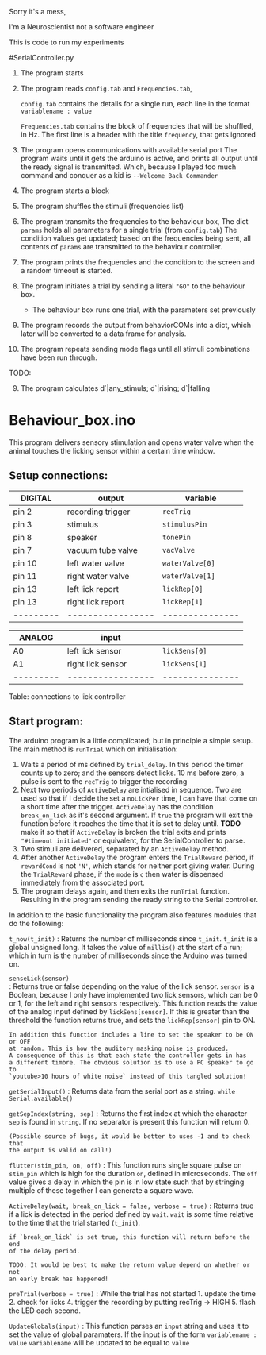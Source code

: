 Sorry it's a mess,

I'm a Neuroscientist not a software engineer

This is code to run my experiments


#SerialController.py

1. The program starts
2. The program reads `config.tab` and `Frequencies.tab`,
    
    `config.tab` contains the details for a single run, 
    each line in the format `variablename : value`
    
    `Frequencies.tab` contains the block of frequencies that will be shuffled, in Hz. 
    The first line is a header with the title `frequency`, that gets ignored
    
2. The program opens communications with available serial port
    The program waits until it gets the arduino is active, and prints all output
    until the ready signal is transmitted. Which, because I played too much 
    command and conquer as a kid is `--Welcome Back Commander`
    
3. The program starts a block
4. The program shuffles the stimuli (frequencies list)

5. The program transmits the frequencies to the behaviour box,
    The dict `params` holds all parameters for a single trial (from `config.tab`)
    The condition values get updated; based on the frequencies being sent,
    all contents of `params` are transmitted to the behaviour controller.
    
6. The program prints the frequencies and the condition to the screen and a
   random timeout is started.
6. The program initiates a trial by sending a literal `"GO"` to the 
   behaviour box.
   - The behaviour box runs one trial, with the parameters set previously

7. The program records the output from behaviorCOMs into a
   dict, which later will be converted to a data frame for analysis.

8. The program repeats sending mode flags until all stimuli combinations have
   been run through.
   
TODO:

9. The program calculates d\`|any_stimuls; d\`|rising; d\`|falling







# Behaviour_box.ino

This program delivers sensory stimulation and opens water 
valve when the animal touches the licking sensor within a 
certain time window.

Setup connections:
------------------



|  DIGITAL  | output            | variable        |
| --------- | ----------------- | --------------- |
| pin 2     | recording trigger | `recTrig`       |
| pin 3     | stimulus          | `stimulusPin`   |
| pin 8     | speaker           | `tonePin`       |
| pin 7     | vacuum tube valve | `vacValve`      |
| pin 10    | left water valve  | `waterValve[0]` |
| pin 11    | right water valve | `waterValve[1]` |
| pin 13    | left  lick report | `lickRep[0]`    |
| pin 13    | right lick report | `lickRep[1]`    |
| --------- | ----------------- | --------------- |

| ANALOG    | input             |                 |
| --------- | ----------------- | --------------- |
| A0        | left  lick sensor | `lickSens[0]`   |
| A1        | right lick sensor | `lickSens[1]`   |
| --------- | ----------------- | --------------- |

Table: connections to lick controller
  
Start program:
--------------

The arduino program is a little complicated; but in principle a simple
setup. The main method is `runTrial` which on initialisation:

1. Waits a period of ms defined by `trial_delay`. In this period the timer counts
   up to zero; and the sensors detect licks. 10 ms before zero, a pulse is sent to
   the `recTrig` to trigger the recording
2. Next two periods of `ActiveDelay` are intialised in sequence. Two are used 
   so that if I decide the set a `noLickPer` time, I can have that come on a
   short time after the trigger. `ActiveDelay` has the condition `break_on_lick`
   as it's second argument. If `true` the program will exit the function before
   it reaches the time that it is set to delay until. **TODO** make it so that if
   `ActiveDelay` is broken the trial exits and prints `"#timeout initiated"` or
    equivalent, for the SerialController to parse.
3. Two stimuli are delivered, separated by an `ActiveDelay` method.
4. After another `ActiveDelay` the program enters the `TrialReward` period, if
   `rewardCond` is not `'N'`, which stands for neither port giving water. During
   the `TrialReward` phase, if the `mode` is `c` then water is dispensed 
   immediately from the associated port.
5. The program delays again, and then exits the `runTrial` function. Resulting in
   the program sending the ready string to the Serial controller.
   
   
In addition to the basic functionality the program also features modules that
do the following:

`t_now(t_init)`
: Returns the number of milliseconds since `t_init`. `t_init` is a global
    unsigned long. It takes the value of `millis()` at the start of a run;
    which in turn is the number of milliseconds since the Arduino was turned on.
  
`senseLick(sensor)`  
: Returns true or false depending on the value of the lick sensor. `sensor`
    is a Boolean, because I only have implemented two lick sensors, which can
    be 0 or 1, for the left and right sensors respectively. This function
    reads the value of the analog input defined by `lickSens[sensor]`. If this
    is greater than the threshold the function returns true, and sets the
    `lickRep[sensor]` pin to ON.
  
    In addition this function includes a line to set the speaker to be ON or OFF
    at random. This is how the auditory masking noise is produced. 
    A consequence of this is that each state the controller gets in has
    a different timbre. The obvious solution is to use a PC speaker to go to
    `youtube>10 hours of white noise` instead of this tangled solution!
    
`getSerialInput()`
: Returns data from the serial port as a string. `while Serial.available()`

`getSepIndex(string, sep)`
: Returns the first index at which the character `sep` is found in `string`.
    If no separator is present this function will return 0. 
    
    (Possible source of bugs, it would be better to uses -1 and to check that
    the output is valid on call!)

`flutter(stim_pin, on, off)`
: This function runs single square pulse on `stim_pin` which is high
    for the duration `on`, defined in microseconds. The `off` value gives
    a delay in which the pin is in low state such that by stringing multiple 
    of these together I can generate a square wave.
    
`ActiveDelay(wait, break_on_lick = false, verbose = true)`
: Returns true if a lick is detected in the period defined by `wait`. `wait` is
    some time relative to the time that the trial started (`t_init`).
    
    if `break_on_lick` is set true, this function will return before the end 
    of the delay period.
    
    TODO: It would be best to make the return value depend on whether or not
    an early break has happened!

`preTrial(verbose = true)`
: While the trial has not started 
    1. update the time
    2. check for licks
    4. trigger the recording by putting recTrig -> HIGH
    5. flash the LED each second.

`UpdateGlobals(input)`
: This function parses an `input` string and uses it to set the value
   of global paramaters. If the input is of the form `variablename : value`
   `variablename` will be updated to be equal to `value`
    
